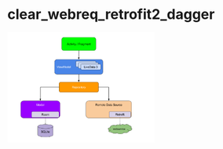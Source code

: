 # clear_webreq_retrofit2_dagger
<img src="https://github.com/emadghasempour/clear_webreq_retrofit2_dagger/blob/master/images/final-architecture.png" width="300" >